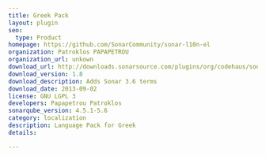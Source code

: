 ```yaml
---
title: Greek Pack
layout: plugin
seo: 
  type: Product
homepage: https://github.com/SonarCommunity/sonar-l10n-el
organization: Patroklos PAPAPETROU
organization_url: unkown
download_url: http://downloads.sonarsource.com/plugins/org/codehaus/sonar-plugins/l10n/sonar-l10n-el-plugin/1.8/sonar-l10n-el-plugin-1.8.jar
download_version: 1.8
download_description: Adds Sonar 3.6 terms
download_date: 2013-09-02
license: GNU LGPL 3
developers: Papapetrou Patroklos
sonarqube_version: 4.5.1-5.6
category: localization
description: Language Pack for Greek
details: 

---
```

